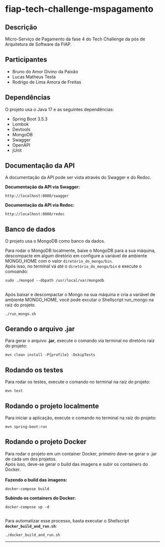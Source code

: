 # fiap-tech-challenge-mspagamento
Descrição
---------
Micro-Serviço de Pagamento da fase 4 do Tech Challenge da pós de Arquitetura de Software da FIAP.

Participantes
-------------
* Bruno do Amor Divino da Paixão
* Lucas Matheus Testa
* Rodrigo de Lima Amora de Freitas

Dependências
------------
O projeto usa o Java 17 e as seguintes dependências:

* Spring Boot 3.5.3
* Lombok
* Devtools
* MongoDB
* Swagger
* OpenAPI
* jUnit

Documentação da API
-------------------
A documentação da API pode ser vista através do Swagger e do Redoc.<br>

<b>Documentação da API via Swagger:</b>
```shell script
http://localhost:8080/swagger
```

<b>Documentação da API via Redoc:</b>
```shell script
http://localhost:8080/redoc
```

Banco de dados
--------------
O projeto usa o MongoDB como banco da dados.

Para rodar o MongoDB localmente, baixe o MongoDB para a sua máquina, descompacte em algum diretório em configure a variável de ambiente MONGO_HOME com o valor `diretório_do_mongo/bin`. <br>
Após isso, no terminal vá até o `diretório_do_mongo/bin` e execute o comoando:
```shell script
sudo ./mongod --dbpath /usr/local/var/mongodb
```

##
Após baixar e descompactar o Mongo na sua máquina e cria a variável de ambiente MONGO_HOME, você pode excutar o Shellscript run_mongo na raiz do projeto.
```shell script
./run_mongo.sh
```

Gerando o arquivo .jar
----------------------
Para gerar o arquivo <b>.jar</b>, execute o comando via terminal no diretório raiz do projeto:
```shell script
mvn clean install -P{profile} -DskipTests
```

Rodando os testes
-----------------
Para rodar os testes, execute o comando no terminal na raiz do projeto:
```shell script
mvn test
```

Rodando o projeto localmente
----------------------------
Para iniciar a aplicação, execute o comando no terminal na raiz do projeto:

```shell script
mvn spring-boot:run
```

Rodando o projeto Docker
------------------------
Para rodar o projeto em um container Docker, primeiro deve-se gerar o .jar de cada um dos projetos.<br>
Após isso, deve-se gerar o build das imagens e subir os containers do Docker.<br><br>
<b>Fazendo o build das imagens:</b>
```shell script
docker-compose build
```

<b>Subindo os containers do Docker:</b>
```shell script
docker-compose up -d
```

##
Para automatizar esse processo, basta executar o Shellscript <b>`docker_build_and_run.sh`</b>:
```shell script
./docker_build_and_run.sh
```

<hr>
